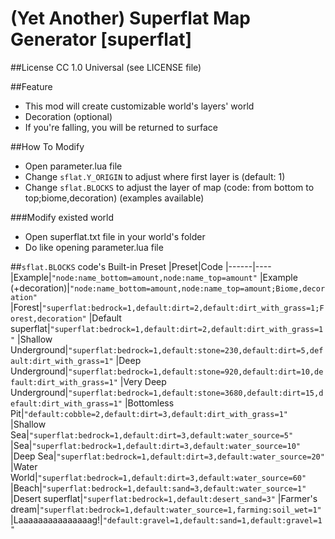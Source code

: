 (Yet Another) Superflat Map Generator [superflat]
=========

##License
CC 1.0 Universal (see LICENSE file)

##Feature
- This mod will create customizable world's layers' world
- Decoration (optional)
- If you're falling, you will be returned to surface

##How To Modify
- Open parameter.lua file
- Change `sflat.Y_ORIGIN` to adjust where first layer is (default: 1)
- Change `sflat.BLOCKS` to adjust the layer of map (code: from bottom to top;biome,decoration) (examples available)

###Modify existed world
- Open superflat.txt file in your world's folder
- Do like opening parameter.lua file

##`sflat.BLOCKS` code's Built-in Preset
|Preset|Code
|------|----
|Example|`"node:name_bottom=amount,node:name_top=amount"`
|Example (+decoration)|`"node:name_bottom=amount,node:name_top=amount;Biome,decoration"`
|Forest|`"superflat:bedrock=1,default:dirt=2,default:dirt_with_grass=1;Forest,decoration"`
|Default superflat|`"superflat:bedrock=1,default:dirt=2,default:dirt_with_grass=1"`
|Shallow Underground|`"superflat:bedrock=1,default:stone=230,default:dirt=5,default:dirt_with_grass=1"`
|Deep Underground|`"superflat:bedrock=1,default:stone=920,default:dirt=10,default:dirt_with_grass=1"`
|Very Deep Underground|`"superflat:bedrock=1,default:stone=3680,default:dirt=15,default:dirt_with_grass=1"`
|Bottomless Pit|`"default:cobble=2,default:dirt=3,default:dirt_with_grass=1"`
|Shallow Sea|`"superflat:bedrock=1,default:dirt=3,default:water_source=5"`
|Sea|`"superflat:bedrock=1,default:dirt=3,default:water_source=10"`
|Deep Sea|`"superflat:bedrock=1,default:dirt=3,default:water_source=20"`
|Water World|`"superflat:bedrock=1,default:dirt=3,default:water_source=60"`
|Beach|`"superflat:bedrock=1,default:sand=3,default:water_source=1"`
|Desert superflat|`"superflat:bedrock=1,default:desert_sand=3"`
|Farmer's dream|`"superflat:bedrock=1,default:water_source=1,farming:soil_wet=1"`
|Laaaaaaaaaaaaaaag!|`"default:gravel=1,default:sand=1,default:gravel=1"`
